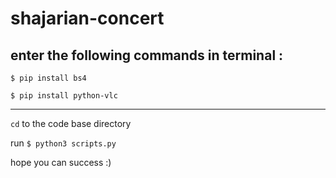 # shajarian-concert

enter the following commands in terminal :
------------------------------------------------

`$ pip install bs4`

`$ pip install python-vlc`

------------------------------------------------

`cd` to the code base directory


run `$ python3 scripts.py`


hope you can success :)
